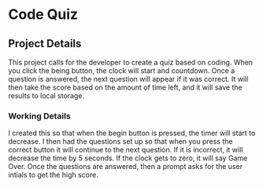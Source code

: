 <h1>Code Quiz</h1>
<h2>Project Details</h2>
<p>This project calls for the developer to create a quiz based on coding. When you click the being button, the clock will start and countdown. Once a question is answered, the next question will appear if it was correct. It will then take the score based on the amount of time left, and it will save the results to local storage.</p>
<h3>Working Details</h3>
<p>I created this so that when the begin button is pressed, the timer will start to decrease. I then had the questions set up so that when you press the correct button it will continue to the next question. If it is incorrect, it will decrease the time by 5 seconds. If the clock gets to zero, it will say Game Over. Once the questions are answered, then a prompt asks for the user intials to get the high score.</p>
